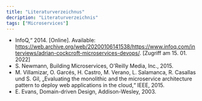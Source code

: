 ```yaml
---
title: "Literaturverzeichnus"
decription: "Literaturverzeichnis"
tags: ["Microservices"]
---
```


- InfoQ,“ 2014. [Online]. Available: https://web.archive.org/web/20200106141538/https://www.infoq.com/interviews/adrian-cockcroft-microservices-devops/. [Zugriff am 15. 01. 2022]
- S. Newmann, Building Microservices, O'Reilly Media, Inc., 2015.   
- M. Villamizar, O. Garcés, H. Castro, M. Verano, L. Salamanca, R. Casallas und S. Gil, „Evaluating the monolithic and the microservice architecture pattern to deploy web applications in the cloud,“ IEEE, 2015.
- E. Evans, Domain-driven Design, Addison-Wesley, 2003.